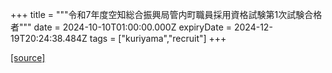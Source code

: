+++
title = """令和7年度空知総合振興局管内町職員採用資格試験第1次試験合格者"""
date = 2024-10-10T01:00:00.000Z
expiryDate = 2024-12-19T20:24:38.484Z
tags = ["kuriyama","recruit"]
+++


[[source]](https://www.town.kuriyama.hokkaido.jp/site/saiyou/29107.html)
